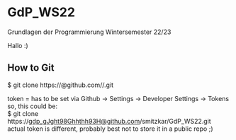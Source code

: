 # GdP_WS22
Grundlagen der Programmierung Wintersemester 22/23

Hallo :)

## How to Git  

$ git clone https://<tokenhere>@github.com/<user>/<repo>.git  

token = has to be set via Github -> Settings -> Developer Settings -> Tokens  
so, this could be:  
$ git clone https://gdp_gJght98Ghhthh93H@github.com/smitzkar/GdP_WS22.git  
actual token is different, probably best not to store it in a public repo ;)  
